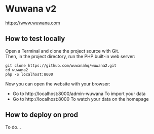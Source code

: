 # Wuwana v2

https://www.wuwana.com

## How to test locally

Open a Terminal and clone the project source with Git.  
Then, in the project directory, run the PHP built-in web server:

```
git clone https://github.com/wuwanahq/wuwana2.git
cd wuwana2
php -S localhost:8000
```

Now you can open the website with your browser:

- Go to http://localhost:8000/admin-wuwana To import your data
- Go to http://localhost:8000 To watch your data on the homepage

## How to deploy on prod

To do...